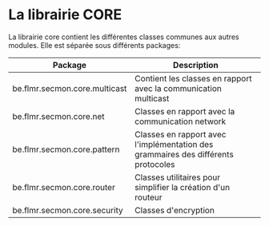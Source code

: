 # La librairie CORE

La librairie core contient les différentes classes communes aux autres
modules. Elle est séparée sous différents packages:

|Package                        |Description                                                                        |
|-------------------------------|-----------------------------------------------------------------------------------|
|be.flmr.secmon.core.multicast  |Contient les classes en rapport avec la communication multicast                    |
|be.flmr.secmon.core.net        |Classes en rapport avec la communication network                                   |
|be.flmr.secmon.core.pattern    |Classes en rapport avec l'implémentation des grammaires des différents protocoles  |
|be.flmr.secmon.core.router     |Classes utilitaires pour simplifier la création d'un routeur                       |
|be.flmr.secmon.core.security   |Classes d'encryption                                                               |